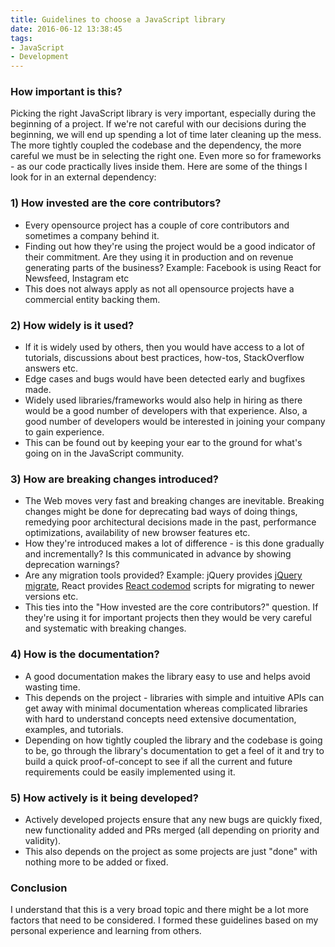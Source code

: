 ```yaml
---
title: Guidelines to choose a JavaScript library
date: 2016-06-12 13:38:45
tags:
- JavaScript
- Development
---
```


### How important is this?

Picking the right JavaScript library is very important, especially during the beginning of a project. If we're not careful with our decisions during the beginning, we will end up spending a lot of time later cleaning up the mess. The more tightly coupled the codebase and the dependency, the more careful we must be in selecting the right one. Even more so for frameworks - as our code practically lives inside them. Here are some of the things I look for in an external dependency:

### 1) How invested are the core contributors?
* Every opensource project has a couple of core contributors and sometimes a company behind it.
* Finding out how they're using the project would be a good indicator of their commitment. Are they using it in production and on revenue generating parts of the business? Example: Facebook is using React for Newsfeed, Instagram etc
* This does not always apply as not all opensource projects have a commercial entity backing them.

### 2) How widely is it used?
* If it is widely used by others, then you would have access to a lot of tutorials, discussions about best practices, how-tos, StackOverflow answers etc.
* Edge cases and bugs would have been detected early and bugfixes made.
* Widely used libraries/frameworks would also help in hiring as there would be a good number of developers with that experience. Also, a good number of developers would be interested in joining your company to gain experience.
* This can be found out by keeping your ear to the ground for what's going on in the JavaScript community.

### 3) How are breaking changes introduced?
* The Web moves very fast and breaking changes are inevitable. Breaking changes might be done for deprecating bad ways of doing things, remedying poor architectural decisions made in the past, performance optimizations, availability of new browser features etc.
* How they're introduced makes a lot of difference - is this done gradually and incrementally? Is this communicated in advance by showing deprecation warnings?
* Are any migration tools provided? Example: jQuery provides [jQuery migrate](https://github.com/jquery/jquery-migrate), React provides [React codemod](https://github.com/reactjs/react-codemod) scripts for migrating to newer versions etc.
* This ties into the "How invested are the core contributors?" question. If they're using it for important projects then they would be very careful and systematic with breaking changes.

### 4) How is the documentation?
* A good documentation makes the library easy to use and helps avoid wasting time.
* This depends on the project - libraries with simple and intuitive APIs can get away with minimal documentation whereas complicated libraries with hard to understand concepts need extensive documentation, examples, and tutorials.
* Depending on how tightly coupled the library and the codebase is going to be, go through the library's documentation to get a feel of it and try to build a quick proof-of-concept to see if all the current and future requirements could be easily implemented using it.

### 5) How actively is it being developed?
* Actively developed projects ensure that any new bugs are quickly fixed, new functionality added and PRs merged (all depending on priority and validity).
* This also depends on the project as some projects are just "done" with nothing more to be added or fixed.

### Conclusion

I understand that this is a very broad topic and there might be a lot more factors that need to be considered. I formed these guidelines based on my personal experience and learning from others.
